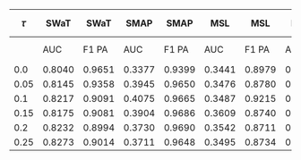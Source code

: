 | 𝜏    | SWaT   | SWaT   | SMAP   | SMAP   | MSL    | MSL    | PSM    | PSM    | SMD    | SMD    | Avg. Rank   | Avg. Rank   |
|------|--------|--------|--------|--------|--------|--------|--------|--------|--------|--------|-------------|-------------|
|      | AUC    | F1 PA  | AUC    | F1 PA  | AUC    | F1 PA  | AUC    | F1 PA  | AUC    | F1 PA  | AUC F1      | PA          |
| 0.0  | 0.8040 | 0.9651 | 0.3377 | 0.9399 | 0.3441 | 0.8979 | 0.6388 | 0.9799 | 0.3786 | 0.9298 | 4.0         | 2.4         |
| 0.05 | 0.8145 | 0.9358 | 0.3945 | 0.9650 | 0.3476 | 0.8780 | 0.6092 | 0.9616 | 0.1954 | 0.8115 | 4.4         | 4.2         |
| 0.1  | 0.8217 | 0.9091 | 0.4075 | 0.9665 | 0.3487 | 0.9215 | 0.6033 | 0.9686 | 0.2609 | 0.8843 | 3.8         | 2.8         |
| 0.15 | 0.8175 | 0.9081 | 0.3904 | 0.9686 | 0.3609 | 0.8740 | 0.6076 | 0.9726 | 0.2638 | 0.8548 | 3.4         | 3.6         |
| 0.2  | 0.8232 | 0.8994 | 0.3730 | 0.9690 | 0.3542 | 0.8711 | 0.6226 | 0.9691 | 0.3362 | 0.8575 | 2.6         | 4.2         |
| 0.25 | 0.8273 | 0.9014 | 0.3711 | 0.9648 | 0.3495 | 0.8734 | 0.6304 | 0.9800 | 0.3210 | 0.8822 | 2.8         | 3.8         |